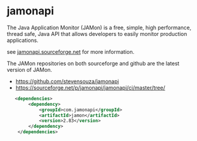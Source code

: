 # jamonapi

The Java Application Monitor (JAMon) is a free, simple, high performance, thread safe, Java API that allows developers to easily monitor production applications.

see [jamonapi.sourceforge.net](http://jamonapi.sourceforge.net) for more information.

The JAMon repositories on both sourceforge and github are the latest version of JAMon.
* https://github.com/stevensouza/jamonapi
* https://sourceforge.net/p/jamonapi/jamonapi/ci/master/tree/

```xml
   <dependencies>
        <dependency>
            <groupId>com.jamonapi</groupId>
            <artifactId>jamon</artifactId>
            <version>2.83</version>
        </dependency>
    </dependencies>
```
